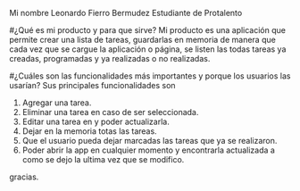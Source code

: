 Mi nombre
Leonardo Fierro Bermudez
Estudiante de Protalento

#¿Qué es mi producto y para que sirve?
Mi producto es una aplicación que permite crear una lista de tareas, guardarlas en memoria
de manera que cada vez que se cargue la aplicación o página, se listen las todas tareas ya creadas, programadas y ya realizadas o no realizadas.


#¿Cuáles son las funcionalidades más importantes y porque los usuarios las usarían?
Sus principales funcionalidades son 
1. Agregar una tarea.
2. Eliminar una tarea en caso de ser seleccionada.
3. Editar una tarea en y poder actualizarla.
4. Dejar en la memoria totas las tareas.
5. Que el usuario pueda dejar marcadas las tareas que ya se realizaron.
6. Poder abrir la app en cualquier momento y encontrarla actualizada a como se dejo la ultima vez que se modifico.


gracias.